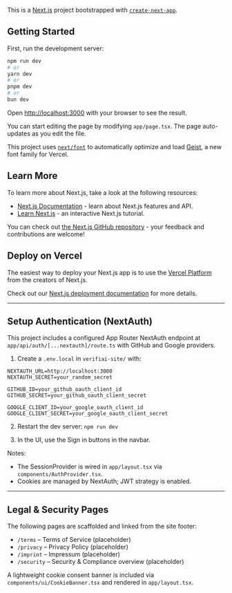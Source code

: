 This is a [Next.js](https://nextjs.org) project bootstrapped with [`create-next-app`](https://nextjs.org/docs/app/api-reference/cli/create-next-app).

## Getting Started

First, run the development server:

```bash
npm run dev
# or
yarn dev
# or
pnpm dev
# or
bun dev
```

Open [http://localhost:3000](http://localhost:3000) with your browser to see the result.

You can start editing the page by modifying `app/page.tsx`. The page auto-updates as you edit the file.

This project uses [`next/font`](https://nextjs.org/docs/app/building-your-application/optimizing/fonts) to automatically optimize and load [Geist](https://vercel.com/font), a new font family for Vercel.

## Learn More

To learn more about Next.js, take a look at the following resources:

- [Next.js Documentation](https://nextjs.org/docs) - learn about Next.js features and API.
- [Learn Next.js](https://nextjs.org/learn) - an interactive Next.js tutorial.

You can check out [the Next.js GitHub repository](https://github.com/vercel/next.js) - your feedback and contributions are welcome!

## Deploy on Vercel

The easiest way to deploy your Next.js app is to use the [Vercel Platform](https://vercel.com/new?utm_medium=default-template&filter=next.js&utm_source=create-next-app&utm_campaign=create-next-app-readme) from the creators of Next.js.

Check out our [Next.js deployment documentation](https://nextjs.org/docs/app/building-your-application/deploying) for more details.

---

## Setup Authentication (NextAuth)

This project includes a configured App Router NextAuth endpoint at `app/api/auth/[...nextauth]/route.ts` with GitHub and Google providers.

1. Create a `.env.local` in `verifiai-site/` with:

```
NEXTAUTH_URL=http://localhost:3000
NEXTAUTH_SECRET=your_random_secret

GITHUB_ID=your_github_oauth_client_id
GITHUB_SECRET=your_github_oauth_client_secret

GOOGLE_CLIENT_ID=your_google_oauth_client_id
GOOGLE_CLIENT_SECRET=your_google_oauth_client_secret
```

2. Restart the dev server: `npm run dev`

3. In the UI, use the Sign in buttons in the navbar.

Notes:
- The SessionProvider is wired in `app/layout.tsx` via `components/AuthProvider.tsx`.
- Cookies are managed by NextAuth; JWT strategy is enabled.

---

## Legal & Security Pages

The following pages are scaffolded and linked from the site footer:

- `/terms` – Terms of Service (placeholder)
- `/privacy` – Privacy Policy (placeholder)
- `/imprint` – Impressum (placeholder)
- `/security` – Security & Compliance overview (placeholder)

A lightweight cookie consent banner is included via `components/ui/CookieBanner.tsx` and rendered in `app/layout.tsx`.
